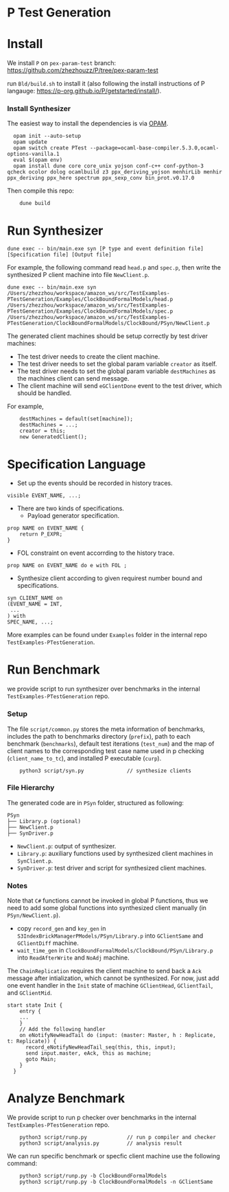 # P Test Generation

# Install

We install `P` on `pex-param-test` branch: https://github.com/zhezhouzz/P/tree/pex-param-test

run `Bld/build.sh` to install it (also following the install instructions of P langauge: https://p-org.github.io/P/getstarted/install/).

### Install Synthesizer

The easiest way to install the dependencies is via [OPAM](https://opam.ocaml.org/doc/Install.html).

```
  opam init --auto-setup
  opam update
  opam switch create PTest --package=ocaml-base-compiler.5.3.0,ocaml-options-vanilla.1
  eval $(opam env)
  opam install dune core core_unix yojson conf-c++ conf-python-3 qcheck ocolor dolog ocamlbuild z3 ppx_deriving_yojson menhirLib menhir ppx_deriving ppx_here spectrum ppx_sexp_conv bin_prot.v0.17.0
```

Then compile this repo:

```
    dune build
```

# Run Synthesizer

```
dune exec -- bin/main.exe syn [P type and event definition file] [Specification file] [Output file]
```

For example, the following command read `head.p` and `spec.p`, then write the synthesized P client machine into file `NewClient.p`.

```
dune exec -- bin/main.exe syn
/Users/zhezzhou/workspace/amazon_ws/src/TestExamples-PTestGeneration/Examples/ClockBoundFormalModels/head.p
/Users/zhezzhou/workspace/amazon_ws/src/TestExamples-PTestGeneration/Examples/ClockBoundFormalModels/spec.p
/Users/zhezzhou/workspace/amazon_ws/src/TestExamples-PTestGeneration/ClockBoundFormalModels/ClockBound/PSyn/NewClient.p
```

The generated client machines should be setup correctly by test driver machines:
- The test driver needs to create the client machine.
- The test driver needs to set the global param variable `creator` as itself.
- The test driver needs to set the global param variable `destMachines` as the machines client can send message.
- The client machine will send `eGClientDone` event to the test driver, which should be handled.

For example,

```
    destMachines = default(set[machine]);
    destMachines = ...;
    creator = this;
    new GeneratedClient();
```

# Specification Language

- Set up the events should be recorded in history traces.
```
visible EVENT_NAME, ...;
```

- There are two kinds of specifications.
  + Payload generator specification.
```
prop NAME on EVENT_NAME {
    return P_EXPR;
}
```
  + FOL constraint on event accorrding to the history trace.
```
prop NAME on EVENT_NAME do e with FOL ;
```

- Synthesize client according to given requirest number bound and specifications.
```
syn CLIENT_NAME on
(EVENT_NAME = INT,
 ...
) with
SPEC_NAME, ...;
```

More examples can be found under `Examples` folder in the internal repo `TestExamples-PTestGeneration`.

# Run Benchmark

we provide script to run synthesizer over benchmarks in the internal `TestExamples-PTestGeneration` repo.

### Setup

The file `script/common.py` stores the meta information of benchmarks, includes the path to benchmarks directory (`prefix`), path to each benchmark (`benchmarks`), default test iterations (`test_num`) and the map of client names to the corresponding test case name used in p checking (`client_name_to_tc`), and installed P executable (`curp`).

```
    python3 script/syn.py              // synthesize clients
```

### File Hierarchy

The generated code are in `PSyn` folder, structured as following:

```
PSyn
├── Library.p (optional)
├── NewClient.p
├── SynDriver.p
```

+ `NewClient.p`: output of synthesizer.
+ `Library.p`: auxiliary functions used by synthesized client machines in `SynClient.p`.
+ `SynDriver.p`: test driver and script for synthesized client machines.

### Notes

Note that `C#` functions cannot be invoked in global P functions, thus we need to add some global functions into synthesized client manually (in `PSyn/NewClient.p`).
- copy `record_gen` and `key_gen` in `S3IndexBrickManagerPModels/PSyn/Library.p` into `GClientSame` and `GClientDiff` machine.
- `wait_time_gen` in `ClockBoundFormalModels/ClockBound/PSyn/Library.p` into `ReadAfterWrite` and `NoAdj` machine.

The `ChainReplication` requires the client machine to send back a `Ack` message after intialization, which cannot be synthesized. For now, just add one event handler in the `Init` state of machine `GClientHead`, `GClientTail`, and  `GClientMid`.
```
start state Init {
    entry {
    ...
    }
    // Add the following handler
    on eNotifyNewHeadTail do (input: (master: Master, h : Replicate, t: Replicate)) {
      record_eNotifyNewHeadTail_seq(this, this, input);
      send input.master, eAck, this as machine;
      goto Main;
    }
  }
```

# Analyze Benchmark

We provide script to run p checker over benchmarks in the internal `TestExamples-PTestGeneration` repo.

```
    python3 script/runp.py             // run p compiler and checker
    python3 script/analysis.py         // analysis result
```

We can run specific benchmark or specfic client machine use the following command:
```
    python3 script/runp.py -b ClockBoundFormalModels
    python3 script/runp.py -b ClockBoundFormalModels -n GClientSame
```
